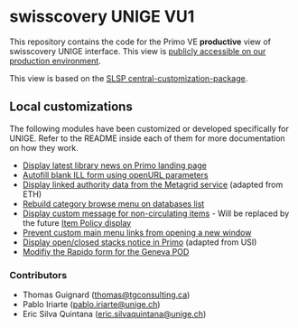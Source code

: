 # swisscovery UNIGE VU1

This repository contains the code for the Primo VE **productive** view of swisscovery UNIGE interface. This view is [publicly accessible on our production environment](https://slsp-unige.primo.exlibrisgroup.com/discovery/search?vid=41SLSP_UGE:VU1).

This view is based on the [SLSP central-customization-package](https://github.com/Swiss-Library-Service-Platform/central-customization-package).

## Local customizations
The following modules have been customized or developed specifically for UNIGE. 
Refer to the README inside each of them for more documentation on how they work.

* [Display latest library news on Primo landing page](js/unige-bib-news)
* [Autofill blank ILL form using openURL parameters](js/prm-blank-ill-after/unige-ill-open-url)
* [Display linked authority data from the Metagrid service](js/prm-service-details-after/eth-metagrid) (adapted from ETH)
* [Rebuild category browse menu on databases list](js/prm-databases-categorize-after/unige-db-categories)
* [Display custom message for non-circulating items](js/slsp-location-items-after/unige-non-circulating-label) - Will be replaced by the future [Item Policy display](https://github.com/dis-unige/swisscovery-vu3/tree/main/js/slsp-location-items-after/unige-loan-policy-label-fix)
* [Prevent custom main menu links from opening a new window](js/prm-top-nav-bar-links-after/unige-target-blank-fix)
* [Display open/closed stacks notice in Primo](js/prm-location-holdings-after/usi-location-open-close) (adapted from USI)
* [Modifiy the Rapido form for the Geneva POD](js/prm-service-physical-best-offer-after/unige-local-pod-disable)

### Contributors
 * Thomas Guignard (thomas@tgconsulting.ca)
 * Pablo Iriarte (pablo.iriarte@unige.ch)
 * Eric Silva Quintana (eric.silvaquintana@unige.ch)
